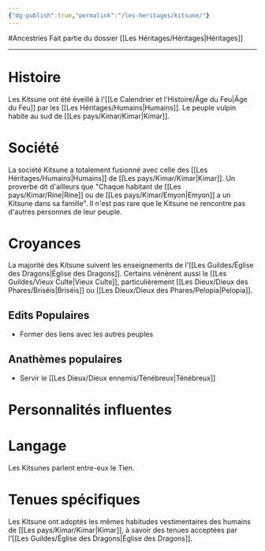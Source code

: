 ```yaml
---
{"dg-publish":true,"permalink":"/les-heritages/kitsune/"}
---
```


#Ancestries 
Fait partie du dossier [[Les Héritages/Héritages\|Héritages]]

-------

# Histoire
Les Kitsune ont été éveillé à l'[[Le Calendrier et l'Histoire/Âge du Feu\|Âge du Feu]] par les [[Les Héritages/Humains\|Humains]]. Le peuple vulpin habite au sud de [[Les pays/Kimar/Kimar\|Kimar]].
# Société
La société Kitsune a totalement fusionné avec celle des [[Les Héritages/Humains\|Humains]] de [[Les pays/Kimar/Kimar\|Kimar]]. Un proverbe dit d'ailleurs que "Chaque habitant de [[Les pays/Kimar/Rine\|Rine]] ou de [[Les pays/Kimar/Emyon\|Emyon]] a un Kitsune dans sa famille". Il n'est pas rare que le Kitsune ne rencontre pas d'autres personnes de leur peuple.
# Croyances
La majorité des Kitsune suivent les enseignements de l'[[Les Guildes/Église des Dragons\|Église des Dragons]]. Certains vénèrent aussi le [[Les Guildes/Vieux Culte\|Vieux Culte]], particulièrement [[Les Dieux/Dieux des Phares/Briséis\|Briséis]] ou [[Les Dieux/Dieux des Phares/Pelopia\|Pelopia]].
## Edits Populaires
- Former des liens avec les autres peuples
## Anathèmes populaires
- Servir le [[Les Dieux/Dieux ennemis/Ténébreux\|Ténébreux]]
# Personnalités influentes

# Langage
Les Kitsunes parlent entre-eux le Tien.
# Tenues spécifiques
Les Kitsune ont adoptés les mêmes habitudes vestimentaires des humains de [[Les pays/Kimar/Kimar\|Kimar]], à savoir des tenues acceptées par l'[[Les Guildes/Église des Dragons\|Église des Dragons]].
